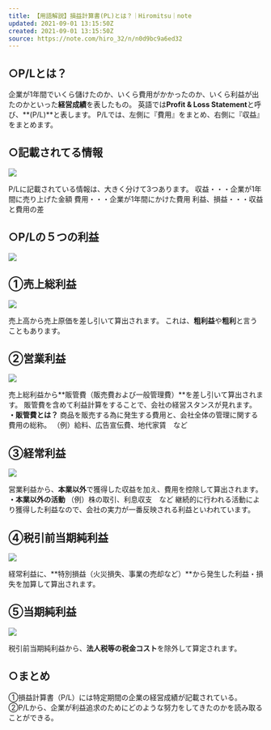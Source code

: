 ```yaml
---
title: 【用語解説】損益計算書(PL)とは？｜Hiromitsu｜note
updated: 2021-09-01 13:15:50Z
created: 2021-09-01 13:15:50Z
source: https://note.com/hiro_32/n/n0d9bc9a6ed32
---
```


## ○P/Lとは？

企業が1年間でいくら儲けたのか、いくら費用がかかったのか、いくら利益が出たのかといった**経営成績**を表したもの。
英語では**Profit & Loss Statement**と呼び、**(P/L)**と表します。
P/Lでは、左側に『費用』をまとめ、右側に『収益』をまとめます。

## **○記載されてる情報**

![](https://assets.st-note.com/production/uploads/images/60118403/picture_pc_f7fb0ce16f007fd82616ce70863d6875.png)

P/Lに記載されている情報は、大きく分けて3つあります。
収益・・・企業が1年間に売り上げた金額
費用・・・企業が1年間にかけた費用
利益、損益・・・収益と費用の差

## ○P/Lの５つの利益

![](https://assets.st-note.com/production/uploads/images/60160958/picture_pc_f7d4a91a7575c0ab73aa9f93bff3f98f.png?width=800)

## ①売上総利益

![](https://assets.st-note.com/production/uploads/images/60118504/picture_pc_3565ebf0bc25ad379d2a62d180c8e930.png)

売上高から売上原価を差し引いて算出されます。
これは、**粗利益**や**粗利**と言うこともあります。

## ②営業利益

![](https://assets.st-note.com/production/uploads/images/60118547/picture_pc_c2fd15376281770299869422306c13b0.png)

売上総利益から**販管費（販売費および一般管理費）**を差し引いて算出されます。
販管費を含めて利益計算をすることで、会社の経営スタンスが見れます。
**・販管費とは？**
商品を販売する為に発生する費用と、会社全体の管理に関する費用の総称。
（例）給料、広告宣伝費、地代家賃　など

## ③経常利益

![](https://assets.st-note.com/production/uploads/images/60118603/picture_pc_be3a00f16bc28925f37d3fc935825dc8.png)

営業利益から、**本業以外**で獲得した収益を加え、費用を控除して算出されます。
**・本業以外の活動**
（例）株の取引、利息収支　など
継続的に行われる活動により獲得した利益なので、会社の実力が一番反映される利益といわれています。

## ④税引前当期純利益

![](https://assets.st-note.com/production/uploads/images/60118654/picture_pc_a3d0e6c420a66f23bd565b2f6883e7ff.png)

経常利益に、**特別損益（火災損失、事業の売却など）**から発生した利益・損失を加算して算出されます。

## ⑤当期純利益

![](https://assets.st-note.com/production/uploads/images/60118684/picture_pc_ed9b34395fb04444ab2e4cbbd3fdc254.png)

税引前当期純利益から、**法人税等の税金コスト**を除外して算定されます。

## ○まとめ

①損益計算書（P/L）には特定期間の企業の経営成績が記載されている。
②P/Lから、企業が利益追求のためにどのような努力をしてきたのかを読み取ることができる。